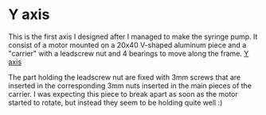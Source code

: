 # Y axis

This is the first axis I designed after I managed to make the syringe pump. It consist of a motor mounted on a 20x40 V-shaped aluminum piece and a "carrier" with a leadscrew nut and 4 bearings to move along the frame.
[Y axis](https://github.com/Leo-GG/Sbrodolina/blob/master/pics/Y_axis.jpg "Y axis")

The part holding the leadscrew nut are fixed with 3mm screws that are inserted in the corresponding 3mm nuts inserted in the main pieces of the carrier. I was expecting this piece to break apart as soon as the motor started to rotate, but instead they seem to be holding quite well :)
